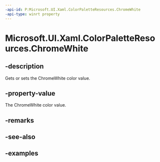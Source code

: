 ```yaml
---
-api-id: P:Microsoft.UI.Xaml.ColorPaletteResources.ChromeWhite
-api-type: winrt property
---
```


<!-- Property syntax.
public IReference<Color> ChromeWhite { get;  set; }
-->

# Microsoft.UI.Xaml.ColorPaletteResources.ChromeWhite

## -description

Gets or sets the ChromeWhite color value.

## -property-value

The ChromeWhite color value.

## -remarks

## -see-also

## -examples


